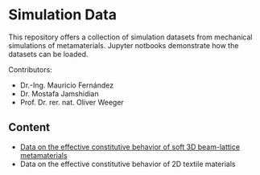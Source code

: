# Simulation Data

This repository offers a collection of simulation datasets from mechanical simulations of metamaterials. Jupyter notbooks demonstrate how the datasets can be loaded.

Contributors: 
* Dr.-Ing. Mauricio Fernández
* Dr. Mostafa Jamshidian
* Prof. Dr. rer. nat. Oliver Weeger
	
## Content

* [Data on the effective constitutive behavior of soft 3D beam-lattice metamaterials](./beam_lattice_metematerials.ipynb)
* Data on the effective constitutive behavior of 2D textile materials
